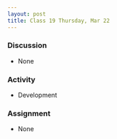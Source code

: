 ```yaml
---
layout: post
title: Class 19 Thursday, Mar 22
---
```


### Discussion

* None

### Activity

* Development

### Assignment

* None
